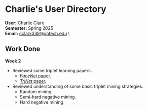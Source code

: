 # Charlie's User Directory

**User:** Charlie Clark \
**Semester:** Spring 2025 \
**Email:** cclark339@gatech.edu \

## Work Done

**Week 2**
 - Reviewed some triplet learning papers.
   - [*FaceNet* paper](https://arxiv.org/pdf/1503.03832).
   - [*TriNet* paper](https://arxiv.org/pdf/1703.07737v4).
 - Reviewed understanding of some basic triplet mining strategies.
   - Random mining.
   - Semi-hard negative mining.
   - Hard negative mining.

